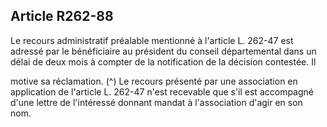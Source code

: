 ## Article R262-88

Le recours administratif préalable mentionné à l'article L. 262-47 est adressé par le bénéficiaire au président
du conseil départemental dans un délai de deux mois à compter de la notification de la décision contestée. Il

motive sa réclamation. (^)
Le recours présenté par une association en application de l'article L. 262-47 n'est recevable que s'il est
accompagné d'une lettre de l'intéressé donnant mandat à l'association d'agir en son nom.

